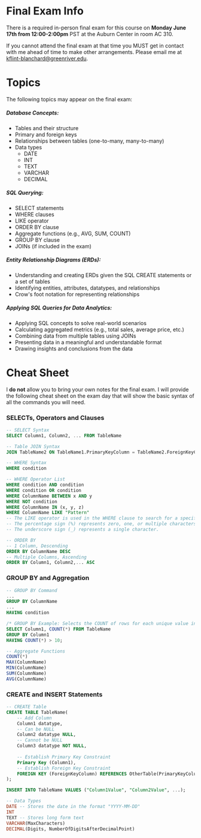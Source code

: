 # Final Exam Info

There is a required in-person final exam for this course on **Monday June 17th from 12:00-2:00pm** PST at the Auburn Center in room AC 310.

If you cannot attend the final exam at that time you MUST get in contact with me ahead of time to make other arrangements. Please email me at kflint-blanchard@greenriver.edu.

# Topics

The following topics may appear on the final exam:

##### Database Concepts:
- Tables and their structure
- Primary and foreign keys
- Relationships between tables (one-to-many, many-to-many)
- Data types
	- DATE
	- INT
	- TEXT
	- VARCHAR
	- DECIMAL

##### SQL Querying:
- SELECT statements
- WHERE clauses
- LIKE operator
- ORDER BY clause
- Aggregate functions (e.g., AVG, SUM, COUNT)
- GROUP BY clause
- JOINs (if included in the exam)

##### Entity Relationship Diagrams (ERDs):
- Understanding and creating ERDs given the SQL CREATE statements or a set of tables
- Identifying entities, attributes, datatypes, and relationships
- Crow's foot notation for representing relationships

##### Applying SQL Queries for Data Analytics:
- Applying SQL concepts to solve real-world scenarios
- Calculating aggregated metrics (e.g., total sales, average price, etc.)
- Combining data from multiple tables using JOINs
- Presenting data in a meaningful and understandable format
- Drawing insights and conclusions from the data

# Cheat Sheet

I **do not** allow you to bring your own notes for the final exam. I will provide the following cheat sheet on the exam day that will show the basic syntax of all the commands you will need.

### SELECTs, Operators and Clauses
```sql
-- SELECT Syntax
SELECT Column1, Column2, ... FROM TableName

-- Table JOIN Syntax
JOIN TableName2 ON TableName1.PrimaryKeyColumn = TableName2.ForeignKeyColumn

-- WHERE Syntax
WHERE condition

-- WHERE Operator List
WHERE condition AND condition
WHERE condition OR condition
WHERE ColumnName BETWEEN x AND y
WHERE NOT condition
WHERE ColumnName IN (x, y, z)
WHERE ColumnName LIKE "Pattern"
-- The LIKE operator is used in the WHERE clause to search for a specified pattern in a column. It is often used with wildcard characters such as:
-- The percentage sign (%) represents zero, one, or multiple characters.
-- The underscore sign (_) represents a single character.
```

```sql
-- ORDER BY
-- 1 Column, Descending
ORDER BY ColumnName DESC
-- Multiple Columns, Ascending
ORDER BY Column1, Column2,... ASC
```

### GROUP BY and Aggregation
```sql
-- GROUP BY Command
...
GROUP BY ColumnName
...
HAVING condition

/* GROUP BY Example: Selects the COUNT of rows for each unique value in Column1, but only includes groups with a COUNT greater than 10. */
SELECT Column1, COUNT(*) FROM TableName 
GROUP BY Column1 
HAVING COUNT(*) > 10; 

-- Aggregate Functions
COUNT(*)
MAX(ColumnName)
MIN(ColumnName)
SUM(ColumnName)
AVG(ColumnName)
```


### CREATE and INSERT Statements
```sql
-- CREATE Table
CREATE TABLE TableName(
	-- Add Column
	Column1 datatype,
	-- Can be NULL
	Column2 datatype NULL,
	-- Cannot be NULL
	Column3 datatype NOT NULL,
	
	-- Establish Primary Key Constraint
	Primary Key (Column1),
	-- Establish Foreign Key Constraint
	FOREIGN KEY (ForeignKeyColumn) REFERENCES OtherTable(PrimaryKeyColumn)
);

INSERT INTO TableName VALUES ("Column1Value", "Column2Value", ...);

-- Data Types
DATE -- Stores the date in the format "YYYY-MM-DD"
INT
TEXT -- Stores long form text
VARCHAR(MaxCharacters)
DECIMAL(Digits, NumberOfDigitsAfterDecimalPoint)
```

